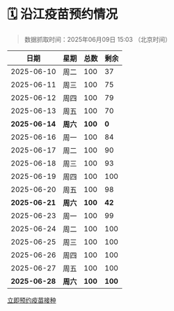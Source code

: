 # 🗓️ 沿江疫苗预约情况

> 数据抓取时间：2025年06月09日 15:03 （北京时间）

| 日期 | 星期 | 总数 | 剩余 |
|------|------|------|------|
| 2025-06-10 | 周二 | 100 | 37 |
| 2025-06-11 | 周三 | 100 | 75 |
| 2025-06-12 | 周四 | 100 | 79 |
| 2025-06-13 | 周五 | 100 | 70 |
| **2025-06-14** | **周六** | **100** | **0** |
| 2025-06-16 | 周一 | 100 | 84 |
| 2025-06-17 | 周二 | 100 | 90 |
| 2025-06-18 | 周三 | 100 | 93 |
| 2025-06-19 | 周四 | 100 | 100 |
| 2025-06-20 | 周五 | 100 | 98 |
| **2025-06-21** | **周六** | **100** | **42** |
| 2025-06-23 | 周一 | 100 | 99 |
| 2025-06-24 | 周二 | 100 | 100 |
| 2025-06-25 | 周三 | 100 | 100 |
| 2025-06-26 | 周四 | 100 | 100 |
| 2025-06-27 | 周五 | 100 | 100 |
| **2025-06-28** | **周六** | **100** | **100** |


<div class="button-container">
<a class="btn" href="http://yfzweb.ishequ.net/#/login" target="_blank">立即预约疫苗接种</a>
</div>
